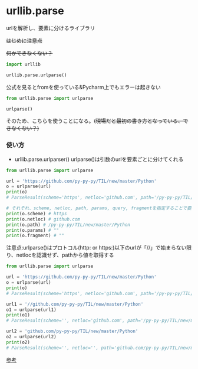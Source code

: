 # urllib.parse

urlを解析し、要素に分けるライブラリ

<s>はじめに注意点</s>


<s>何かできなくない？</s>
```python
import urllib

urllib.parse.urlparse()
```

公式を見るとfromを使っている&Pycharm上でもエラーは起きない
```python
from urllib.parse import urlparse

urlparse()
```

そのため、こちらを使うことになる。<s>(現場だと最初の書き方となっている、できなくない？)</s>

### 使い方

- urllib.parse.urlparser()
urlparse()は引数のurlを要素ごとに分けてくれる

```python
from urllib.parse import urlparse

url = 'https://github.com/py-py-py/TIL/new/master/Python'
o = urlparse(url)
print(o)
# ParseResult(scheme='https', netloc='github.com', path='/py-py-py/TIL/new/master/Python', params='', query='', fragment='')

# それぞれ、scheme, netloc, path, params, query, fragmentを指定することで要素を取得できる
print(o.scheme) # https
print(o.netloc) # github.com
print(o.path) # /py-py-py/TIL/new/master/Python
print(o.params) # ""
print(o.fragment) # ""
```

注意点:urlparse()はプロトコル(http: or https:)以下のurlが「//」で始まらない限り、netlocを認識せず、pathから値を取得する
```python
from urllib.parse import urlparse

url = 'https://github.com/py-py-py/TIL/new/master/Python'
o = urlparse(url)
print(o)
# ParseResult(scheme='https', netloc='github.com', path='/py-py-py/TIL/new/master/Python', params='', query='', fragment='')

url1 = '//github.com/py-py-py/TIL/new/master/Python'
o1 = urlparse(url1)
print(o1)
# ParseResult(scheme='', netloc='github.com', path='/py-py-py/TIL/new/master/Python', params='', query='', fragment='')

url2 = 'github.com/py-py-py/TIL/new/master/Python'
o2 = urlparse(url2)
print(o2)
# ParseResult(scheme='', netloc='', path='github.com/py-py-py/TIL/new/master/Python', params='', query='', fragment='')
```

[参考](https://docs.python.jp/3/library/urllib.parse.html)
